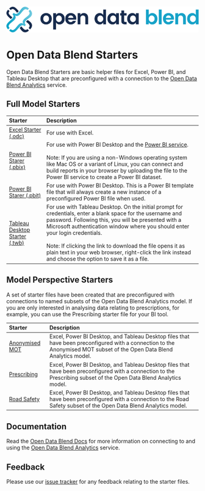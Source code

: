 ![alt text](images/odblogo.png "Open Data Blend")

# Open Data Blend Starters

Open Data Blend Starters are basic helper files for Excel, Power BI, and Tableau Desktop that are preconfigured with a connection to the [Open Data Blend Analytics](https://www.opendatablend.io/analytics) service.


## Full Model Starters

| Starter                                                                                      | Description       |
| :--------------------------------------------------------------------------------------------| :---------------- |
| [Excel Starter (.odc)](https://github.com/opendatablend/starters/raw/master/starters/open-data-blend-analytics.odc)     | For use with Excel.|
| [Power BI Starer (.pbix)](https://github.com/opendatablend/starters/raw/master/starters/open-data-blend-analytics.pbix) | For use with Power BI Desktop and the [Power BI service](https://app.powerbi.com). <br><br>Note: If you are using a non-Windows operating system like Mac OS or a variant of Linux, you can connect and build reports in your browser by uploading the file to the Power BI service to create a Power BI dataset.|
| [Power BI Starer (.pbit)](https://github.com/opendatablend/starters/raw/master/starters/open-data-blend-analytics.pbit) | For use with Power BI Desktop. This is a Power BI template file that will always create a new instance of a preconfigured Power BI file when used.|
| [Tableau Desktop Starter (.twb)](https://github.com/opendatablend/starters/raw/master/starters/open-data-blend-analytics.twb) | For use with Tableau Desktop. On the initial prompt for credentials, enter a blank space for the username and password. Following this, you will be presented with a Microsoft authentication window where you should enter your login credentials. <br><br>Note: If clicking the link to download the file opens it as plain text in your web browser, right-click the link instead and choose the option to save it as a file.|

## Model Perspective Starters

A set of starter files have been created that are preconfigured with connections to named subsets of the Open Data Blend Analytics model. If you are only interested in analysing data relating to prescriptions, for example, you can use the Prescribing starter file for your BI tool.

| Starter                                                                                      | Description       |
| :--------------------------------------------------------------------------------------------| :---------------- |
| [Anonymised MOT](https://github.com/opendatablend/starters/tree/master/starters/perpsectives/anonymised-mot/)     | Excel, Power BI Desktop, and Tableau Desktop files that have been preconfigured with a connection to the Anonymised MOT subset of the Open Data Blend Analytics model.|
| [Prescribing](https://github.com/opendatablend/starters/tree/master/starters/perpsectives/prescribing/) | Excel, Power BI Desktop, and Tableau Desktop files that have been preconfigured with a connection to the Prescribing subset of the Open Data Blend Analytics model. |
| [Road Safety](https://github.com/opendatablend/starters/tree/master/starters/perpsectives/road-safety/) | Excel, Power BI Desktop, and Tableau Desktop files that have been preconfigured with a connection to the Road Safety subset of the Open Data Blend Analytics model.|


## Documentation

Read the [Open Data Blend Docs](https://docs.opendatablend.io/open-data-blend-analytics/analytical-engine) for more information on connecting to and using the [Open Data Blend Analytics](https://www.opendatablend.io/analytics) service.

## Feedback

Please use our [issue tracker](https://github.com/opendatablend/feedback/issues/issues) for any feedback relating to the starter files.

